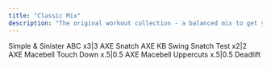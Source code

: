 ```yaml
---
title: "Classic Mix"
description: "The original workout collection - a balanced mix to get you started!"
---
```


Simple & Sinister
ABC x3|3
AXE Snatch
AXE KB Swing
Snatch Test x2|2
AXE Macebell Touch Down x.5|0.5
AXE Macebell Uppercuts x.5|0.5
Deadlift
